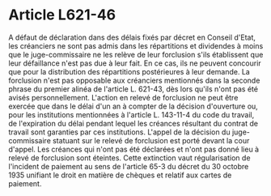 # Article L621-46

A défaut de déclaration dans des délais fixés par décret en Conseil d'Etat, les créanciers ne sont pas admis dans les répartitions et dividendes à moins que le juge-commissaire ne les relève de leur forclusion s'ils établissent que leur défaillance n'est pas due à leur fait. En ce cas, ils ne peuvent concourir que pour la distribution des répartitions postérieures à leur demande.   La forclusion n'est pas opposable aux créanciers mentionnés dans la seconde phrase du premier alinéa de l'article L. 621-43, dès lors qu'ils n'ont pas été avisés personnellement.   L'action en relevé de forclusion ne peut être exercée que dans le délai d'un an à compter de la décision d'ouverture ou, pour les institutions mentionnées à l'article L. 143-11-4 du code du travail, de l'expiration du délai pendant lequel les créances résultant du contrat de travail sont garanties par ces institutions. L'appel de la décision du juge-commissaire statuant sur le relevé de forclusion est porté devant la cour d'appel.   Les créances qui n'ont pas été déclarées et n'ont pas donné lieu à relevé de forclusion sont éteintes.   Cette extinction vaut régularisation de l'incident de paiement au sens de l'article 65-3 du décret du 30 octobre 1935 unifiant le droit en matière de chèques et relatif aux cartes de paiement.